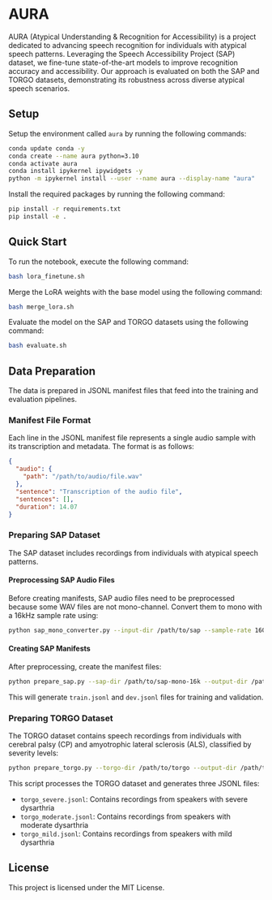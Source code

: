 # AURA

AURA (Atypical Understanding & Recognition for Accessibility) is a project dedicated to advancing speech recognition for individuals with atypical speech patterns. Leveraging the Speech Accessibility Project (SAP) dataset, we fine-tune state-of-the-art models to improve recognition accuracy and accessibility. Our approach is evaluated on both the SAP and TORGO datasets, demonstrating its robustness across diverse atypical speech scenarios.

## Setup

Setup the environment called `aura` by running the following commands:

```bash
conda update conda -y
conda create --name aura python=3.10
conda activate aura
conda install ipykernel ipywidgets -y
python -m ipykernel install --user --name aura --display-name "aura"
```

Install the required packages by running the following command:

```bash
pip install -r requirements.txt
pip install -e .
```

## Quick Start

To run the notebook, execute the following command:

```bash
bash lora_finetune.sh
```

Merge the LoRA weights with the base model using the following command:

```bash
bash merge_lora.sh
```

Evaluate the model on the SAP and TORGO datasets using the following command:

```bash
bash evaluate.sh
```

## Data Preparation

The data is prepared in JSONL manifest files that feed into the training and evaluation pipelines.

### Manifest File Format

Each line in the JSONL manifest file represents a single audio sample with its transcription and metadata. The format is as follows:

```json
{
  "audio": {
    "path": "/path/to/audio/file.wav"
  },
  "sentence": "Transcription of the audio file",
  "sentences": [],
  "duration": 14.07
}
```

### Preparing SAP Dataset

The SAP dataset includes recordings from individuals with atypical speech patterns. 

#### Preprocessing SAP Audio Files

Before creating manifests, SAP audio files need to be preprocessed because some WAV files are not mono-channel. Convert them to mono with a 16kHz sample rate using:

```bash
python sap_mono_converter.py --input-dir /path/to/sap --sample-rate 16000 --output-suffix mono-16k
```

#### Creating SAP Manifests

After preprocessing, create the manifest files:

```bash
python prepare_sap.py --sap-dir /path/to/sap-mono-16k --output-dir /path/to/output
```

This will generate `train.jsonl` and `dev.jsonl` files for training and validation.

### Preparing TORGO Dataset

The TORGO dataset contains speech recordings from individuals with cerebral palsy (CP) and amyotrophic lateral sclerosis (ALS), classified by severity levels:

```bash
python prepare_torgo.py --torgo-dir /path/to/torgo --output-dir /path/to/output
```

This script processes the TORGO dataset and generates three JSONL files:
- `torgo_severe.jsonl`: Contains recordings from speakers with severe dysarthria
- `torgo_moderate.jsonl`: Contains recordings from speakers with moderate dysarthria
- `torgo_mild.jsonl`: Contains recordings from speakers with mild dysarthria

## License

This project is licensed under the MIT License.
